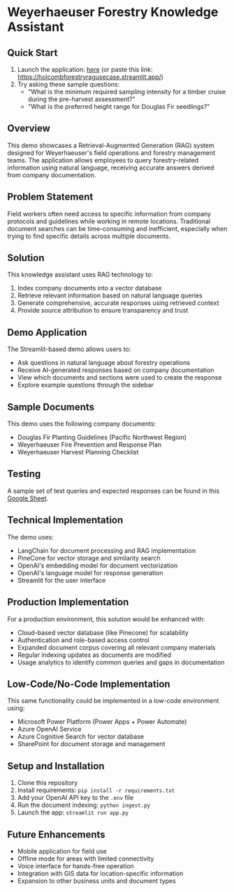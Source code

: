 # Weyerhaeuser Forestry Knowledge Assistant

## Quick Start
1. Launch the application: [here](https://holcombforestryragusecase.streamlit.app/) (or paste this link: https://holcombforestryragusecase.streamlit.app/)
2. Try asking these sample questions:
   - "What is the minimum required sampling intensity for a timber cruise during the pre-harvest assessment?"
   - "What is the preferred height range for Douglas Fir seedlings?"

## Overview
This demo showcases a Retrieval-Augmented Generation (RAG) system designed for Weyerhaeuser's field operations and forestry management teams. The application allows employees to query forestry-related information using natural language, receiving accurate answers derived from company documentation.

## Problem Statement
Field workers often need access to specific information from company protocols and guidelines while working in remote locations. Traditional document searches can be time-consuming and inefficient, especially when trying to find specific details across multiple documents.

## Solution
This knowledge assistant uses RAG technology to:
1. Index company documents into a vector database
2. Retrieve relevant information based on natural language queries
3. Generate comprehensive, accurate responses using retrieved context
4. Provide source attribution to ensure transparency and trust

## Demo Application
The Streamlit-based demo allows users to:
- Ask questions in natural language about forestry operations
- Receive AI-generated responses based on company documentation
- View which documents and sections were used to create the response
- Explore example questions through the sidebar

## Sample Documents
This demo uses the following company documents:
- Douglas Fir Planting Guidelines (Pacific Northwest Region)
- Weyerhaeuser Fire Prevention and Response Plan
- Weyerhaeuser Harvest Planning Checklist

## Testing
A sample set of test queries and expected responses can be found in this [Google Sheet](https://docs.google.com/spreadsheets/d/1TkVRBcPWqG4YY9x1mxdUZwh_Xyt-qlE0Nqw20x5X68U/edit?usp=sharing).

## Technical Implementation
The demo uses:
- LangChain for document processing and RAG implementation
- PineCone for vector storage and similarity search
- OpenAI's embedding model for document vectorization
- OpenAI's language model for response generation
- Streamlit for the user interface

## Production Implementation
For a production environment, this solution would be enhanced with:
- Cloud-based vector database (like Pinecone) for scalability
- Authentication and role-based access control
- Expanded document corpus covering all relevant company materials
- Regular indexing updates as documents are modified
- Usage analytics to identify common queries and gaps in documentation

## Low-Code/No-Code Implementation
This same functionality could be implemented in a low-code environment using:
- Microsoft Power Platform (Power Apps + Power Automate)
- Azure OpenAI Service
- Azure Cognitive Search for vector database
- SharePoint for document storage and management

## Setup and Installation
1. Clone this repository
2. Install requirements: `pip install -r requirements.txt`
3. Add your OpenAI API key to the `.env` file
4. Run the document indexing: `python ingest.py`
5. Launch the app: `streamlit run app.py`

## Future Enhancements
- Mobile application for field use
- Offline mode for areas with limited connectivity
- Voice interface for hands-free operation
- Integration with GIS data for location-specific information
- Expansion to other business units and document types
